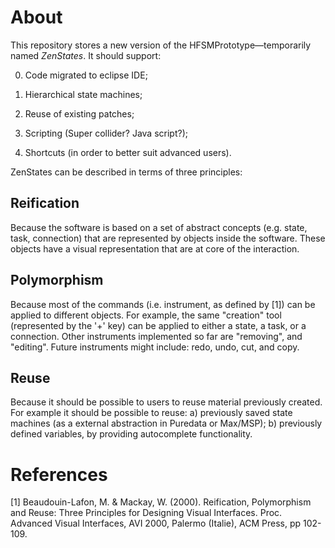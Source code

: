 # About

This repository stores a new version of the HFSMPrototype—temporarily named *ZenStates*. It should support:

0. Code migrated to eclipse IDE;

1. Hierarchical state machines;

2. Reuse of existing patches;

3. Scripting (Super collider? Java script?);

4. Shortcuts (in order to better suit advanced users).

ZenStates can be described in terms of three principles:

## Reification

Because the software is based on a set of abstract concepts (e.g. state, task, connection) that are represented by objects inside the software. These objects have a visual representation that are at core of the interaction.

## Polymorphism

Because most of the commands (i.e. instrument, as defined by [1]) can be applied to different objects. For example, the same "creation" tool (represented by the '+' key) can be applied to either a state, a task, or a connection. Other instruments implemented so far are "removing", and "editing". Future instruments might include: redo, undo, cut, and copy.

## Reuse

Because it should be possible to users to reuse material previously created. For example it should be possible to reuse: a) previously saved state machines (as a external abstraction in Puredata or Max/MSP);  b) previously defined variables, by providing autocomplete functionality.

# References

[1] Beaudouin-Lafon, M. & Mackay, W. (2000). Reification, Polymorphism and Reuse: Three Principles for Designing Visual Interfaces. Proc. Advanced Visual Interfaces, AVI 2000, Palermo (Italie), ACM Press, pp 102-109.
